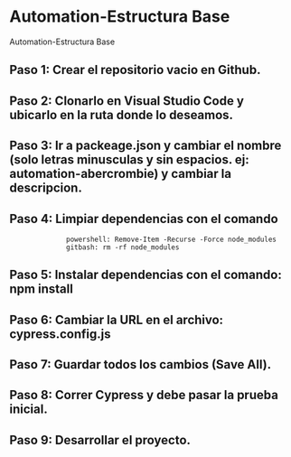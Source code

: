 # Automation-Estructura Base
Automation-Estructura Base

## Paso 1: Crear el repositorio vacio en Github.
## Paso 2: Clonarlo en Visual Studio Code y ubicarlo en la ruta donde lo deseamos.
## Paso 3: Ir a packeage.json y cambiar el nombre (solo letras minusculas y sin espacios. ej: automation-abercrombie) y cambiar la descripcion.
## Paso 4: Limpiar dependencias con el comando 
                  powershell: Remove-Item -Recurse -Force node_modules
                  gitbash: rm -rf node_modules
## Paso 5: Instalar dependencias con el comando: npm install
## Paso 6: Cambiar la URL en el archivo: cypress.config.js
## Paso 7: Guardar todos los cambios (Save All).
## Paso 8: Correr Cypress y debe pasar la prueba inicial.
## Paso 9: Desarrollar el proyecto.
